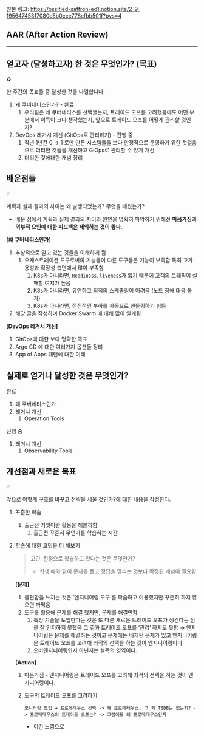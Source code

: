 원본 링크: https://ossified-saffron-ed1.notion.site/2-9-19564745317080d5b0ccc778cfbb501f?pvs=4

## AAR (After Action Review)

---

## 얻고자 (달성하고자) 한 것은 무엇인가? (목표)

<aside>
♻️

한 주간의 목표들 중 달성한 것을 나열합니다.

</aside>

1. 왜 쿠버네티스인가? - 완료
    1. 우리팀은 왜 쿠버네티스를 선택했는지, 트레이드 오프를 고려했음에도 어떤 부분에서 이득이 크다 생각했는지, 앞으로 트레이드 오프를 어떻게 관리할 것인지?
2. DevOps 레거시 개선 (GitOps로 관리하기) - 진행 중
    1. 작년  1년간 0 → 1 로만 만든 시스템들을 보다 안정적으로 운영하기 위한 첫걸음으로 더티한 것들을 개선하고 GiOps로 관리할 수 있게 개선
    2. 더티한 것에대한 개념 정리

## 배운점들

<aside>
💡

계획과 실제 결과의 차이는 왜 발생되었는가? 무엇을 배웠는가?

- 배운 점에서 계획과 실제 결과의 차이와 원인을 명확히 파악하기 위해선 **마음가짐과 외부적 요인에 대한 피드백은 제외하는 것이 좋다.**
</aside>

**[왜 쿠버네티스인가]**

1. 추상적으로 알고 있는 것들을 이해하게 됨
    1. 오케스트레이션 도구로써의 기능들이 다른 도구들은 기능이 부족함 특히  고가용성과 확장성 측면에서 많이 부족함
        1. K8s가 아니라면,  `Readiness`, `liveness`가 없기 때문에 고객의 트래픽이 실패할 여지가 높음
        2. K8s가 아니라면, 유연하고 최적의 스케줄링이 어려움 (노드 장애 대응 불가)
        3. K8s가 아니라면, 점진적인 부하를 자동으로 핸들링하기 힘듬
2.  해당 글을 작성하며 Docker Swarm 에 대해 많이 알게됨

**[DevOps 레거시 개선]**

1. GitOps에 대한 보다 명확한 목표
2. Argo CD 에 대한 여러가지 옵션들 정리
3. App of Apps 패턴에 대한 이해

## 실제로 얻거나 달성한 것은 무엇인가?

완료

1. 왜 쿠버네티스인가
2. 레거시 개선
    1. Operation Tools

진행 중

1. 레거시 개선
    1. Observability Tools

## 개선점과 새로운 목표

<aside>
💡

앞으로 어떻게 구조를 바꾸고 전략을 세울 것인가?에 대한 내용을 작성한다.

</aside>

1. 꾸준한 학습
    1. 출근전 커밋이란 활동을 해볼까함
        1. 출근전 꾸준히 무언가를 학습하는 시간
2. 학습에 대한 고민을 더 해보기
    
    > 고민: 진정으로 학습하고 있다는 것은 무엇인가?
    > 
    > - 학생 때와 같이 문제를 풀고 정답을 맞추는 것보다 확장된 개념이 필요함
    
    **[문제]**
    
    1. 불편함을 느끼는 것은 ‘엔지니어링 도구’를 학습하고 이용했지만 꾸준히 하지 않으면 까먹음
    2. 도구를 활용해 문제를 해결 했지만, 문제를 해결만함
        1. 특정 기술을 도입한다는 것은 또 다른 새로운 트레이드 오프가 생긴다는 점을 잘 인지하지 못했음 그 결과 트레이드 오프를 ‘관리’ 하지도 못함 → 엔지니어링은 문제를 해결하는 것이고 문제에는 내재된 문제가 있고 엔지니어링은 트레이드 오프를 고려해 최적의 선택을 하는 것이 엔지니어링이다. 
        2. 오버엔지니어링인지 아닌지는 설득의 영역이다.
    
    **[Action]**
    
    1. 마음가짐 - 엔지니어링은 트레이드 오프를 고려해 최적의 선택을 하는 것이 엔지니어링이다. 
    2. 도구의 트레이드 오프를 고려하기
        
        ```
        모니터링 도입 → 프로메테우스 선택 -> 왜 프로메테우스, 그 외 TSDB는 없는지? -> 프로메테우스의 트레이드 오프는? -> 그럼에도 왜 프로메테우스인지
        ```
        
        - 이런 느낌으로